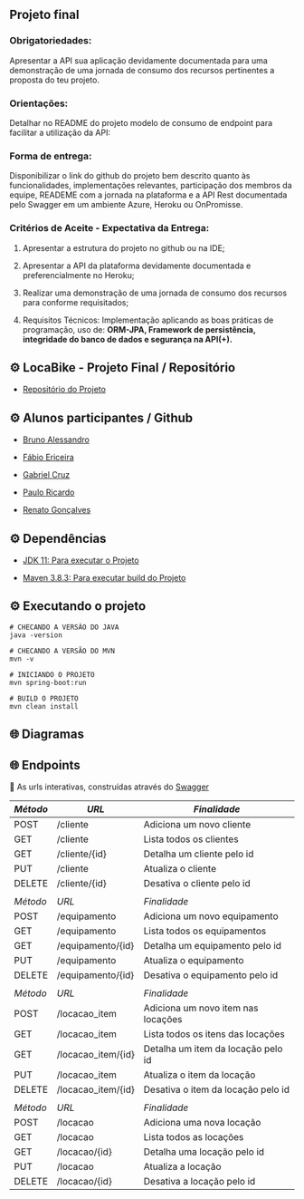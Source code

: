## Projeto final

### Obrigatoriedades:
Apresentar a API sua aplicação devidamente documentada para uma demonstração de uma jornada de consumo dos recursos pertinentes a proposta do teu projeto.

### Orientações: 
Detalhar no README do projeto modelo de consumo de endpoint para facilitar a utilização da API:

### Forma de entrega: 

Disponibilizar o link do github do projeto bem descrito quanto às funcionalidades, implementações relevantes, participação dos membros da equipe, READEME com a jornada na plataforma e a API Rest documentada pelo Swagger em um ambiente Azure, Heroku ou OnPromisse.

### Critérios de Aceite - Expectativa da Entrega: 

1.	Apresentar a estrutura do projeto no github ou na IDE;

2.	Apresentar a API da plataforma devidamente documentada e preferencialmente no Heroku;

3.	Realizar uma demonstração de uma jornada de consumo dos recursos para conforme requisitados;

4.	Requisitos Técnicos: Implementação aplicando as boas práticas de programação, uso de:
	**ORM-JPA, Framework de persistência,  integridade do banco de dados e segurança na API(+).** 
 
## ⚙️ LocaBike - Projeto Final / Repositório 

- [Repositório do Projeto](https://github.com/BrunoAMieli/mjv-projetoFinal)

  

## ⚙️ Alunos participantes / Github

- [Bruno Alessandro](https://github.com/BrunoAMieli)

- [Fábio Ericeira](https://github.com/FabioEriceira)

- [Gabriel Cruz](https://github.com/ProbBC)

- [Paulo Ricardo](https://github.com/Paulo-Ultra)

- [Renato Gonçalves](https://github.com/Renato-RJ)


## ⚙️ Dependências 

* [JDK 11: Para executar o Projeto](https://www.oracle.com/java/technologies/downloads/#java11)

* [Maven 3.8.3: Para executar build do Projeto](https://maven.apache.org/download.cgi)

## ⚙️ Executando o projeto
``` shell 
# CHECANDO A VERSÃO DO JAVA
java -version

# CHECANDO A VERSÃO DO MVN
mvn -v

# INICIANDO O PROJETO
mvn spring-boot:run

# BUILD O PROJETO
mvn clean install
```

## 🌐 Diagramas



## 🌐 Endpoints
📄  As urls interativas, construídas através do [Swagger](https://swagger.io/tools/swagger-ui/)

|*_Método_* | *_URL_*       | *Finalidade*       |   
|--------|------------|------------------|
| POST   |/cliente | Adiciona um novo cliente|
| GET    |/cliente | Lista todos os clientes|
| GET    |/cliente/{id} | Detalha um cliente pelo id|
| PUT    |/cliente | Atualiza o cliente|
| DELETE    |/cliente/{id} | Desativa o cliente pelo id|
|    | |  |
| *Método* | *URL*        | *Finalidade*       |
| POST   |/equipamento | Adiciona um novo equipamento|
| GET    |/equipamento | Lista todos os equipamentos|
| GET    |/equipamento/{id} | Detalha um equipamento pelo id|
| PUT    |/equipamento | Atualiza o equipamento|
| DELETE    |/equipamento/{id} | Desativa o equipamento pelo id|
|    | |  |
| *Método* | *URL*        | *Finalidade*       |
| POST   |/locacao_item | Adiciona um novo item nas locações|
| GET    |/locacao_item | Lista todos os itens das locações|
| GET    |/locacao_item/{id} | Detalha um item da locação pelo id|
| PUT    |/locacao_item | Atualiza o item da locação|
| DELETE    |/locacao_item/{id} | Desativa o item da locação pelo id|
|    | |  |
| *Método* | *URL*        | *Finalidade*       |
| POST   |/locacao | Adiciona uma nova locação|
| GET    |/locacao| Lista todos as locações|
| GET    |/locacao/{id} | Detalha uma locação pelo id|
| PUT    |/locacao | Atualiza a locação|
| DELETE    |/locacao/{id} | Desativa a locação pelo id|

